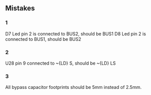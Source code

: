## Mistakes

### 1

D7 Led pin 2 is connected to BUS2, should be BUS1
D8 Led pin 2 is connected to BUS1, should be BUS2

### 2

U28 pin 9 connected to ~{LD} S, should be ~{LD} LS

### 3

All bypass capacitor footprints should be 5mm instead of 2.5mm.